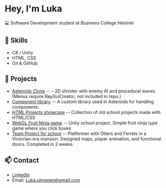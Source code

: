 # Hey, I'm Luka 

💻 Software Development student at Business College Helsinki

## 🔨 Skills
- C# / Unity
- HTML, CSS
- Git & GitHub

## 🚀 Projects
- [Asteroids Clone](https://github.com/Lurppino/OOP---programming/tree/main/Csharp%20-%20dotNEt/ASTEROIDS)
  --  – 2D shooter with enemy AI and procedural waves (Menus require RayGuiCreator, not included in repo.)
- [Component library](https://github.com/Lurppino/OOP---programming/tree/main/Csharp%20-%20dotNEt/Komponentti%20kirjasto/LukaLib)
  -- A custom library used in Asteroids for handling components.
- [HTML Projects showcase](https://public.bc.fi/s2300936/HTML%20O)
  -- Collection of old school projects made with HTML/CSS
- [WebGL Fruit Ninja game](https://public.bc.fi/s2300936/Create%20with%20Code/prototype%205/Build)
  -- Unity school project. Simple fruit ninja type game where you click boxes
- [Team Project for school](https://public.bc.fi/s2300936/Rapid%20Proto%20Projektit/Proto%201/Ferret%20Proto%201%20valmis)
  -- Platformer with Otters and Ferrets in a Victorian-era mansion. Designed maps, player animation, and functional doors. Completed in 2 weeks.

## 📫 Contact
- [LinkedIn](https://www.linkedin.com/in/lukaulmanen) 
- Email: Luka.ulmanen@gmail.com
